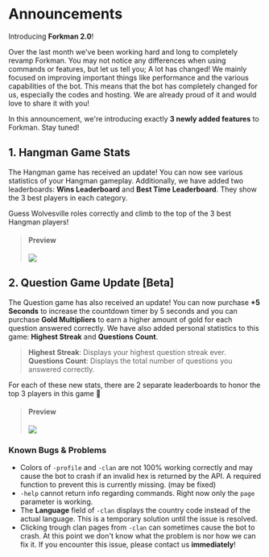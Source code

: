 # Announcements

Introducing **Forkman 2.0**!

Over the last month we've been working hard and long to completely revamp Forkman. You may not notice any differences when using commands or features, but let us tell you; A lot has changed! We mainly focused on improving important things like performance and the various capabilities of the bot. This means that the bot has completely changed for us, especially the codes and hosting. We are already proud of it and would love to share it with you!

In this announcement, we're introducing exactly **3 newly added features** to Forkman. Stay tuned!

## 1. Hangman Game Stats
The Hangman game has received an update! You can now see various statistics of your Hangman gameplay. Additionally, we have added two leaderboards: **Wins Leaderboard** and **Best Time Leaderboard**. They show the 3 best players in each category.

Guess Wolvesville roles correctly and climb to the top of the 3 best Hangman players!
> #### Preview
> ![](https://github.com/xNickyDev/Forkman/assets/111157596/96ab795d-e288-4618-8c11-6f62a0667f0d)

## 2. Question Game Update [Beta]
The Question game has also received an update! You can now purchase **+5 Seconds** to increase the countdown timer by 5 seconds and you can purchase **Gold Multipliers** to earn a higher amount of gold for each question answered correctly. We have also added personal statistics to this game: **Highest Streak** and **Questions Count**.

> **Highest Streak**: Displays your highest question streak ever.\
> **Questions Count**: Displays the total number of questions you answered correctly.

For each of these new stats, there are 2 separate leaderboards to honor the top 3 players in this game 🥇

> #### Preview
> ![](https://github.com/xNickyDev/Forkman/assets/111157596/62e164de-b8a5-4153-bafa-ee9913da1d9c)

### Known Bugs & Problems
- Colors of `-profile` and `-clan` are not 100% working correctly and may cause the bot to crash if an invalid hex is returned by the API. A required function to prevent this is currently missing. (may be fixed)
- `-help` cannot return info regarding commands. Right now only the `page` parameter is working.
- The **Language** field of `-clan` displays the country code instead of the actual language. This is a temporary solution until the issue is resolved.
- Clicking trough clan pages from `-clan` can sometimes cause the bot to crash. At this point we don't know what the problem is nor how we can fix it. If you encounter this issue, please contact us **immediately**!
